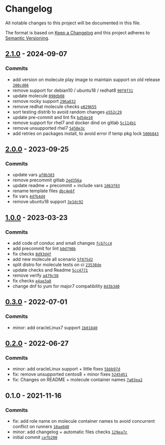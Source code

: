 # Changelog

All notable changes to this project will be documented in this file.

The format is based on [Keep a Changelog](https://keepachangelog.com/en/1.0.0/)
and this project adheres to [Semantic Versioning](https://semver.org/spec/v2.0.0.html).

## [2.1.0](https://github.com/lotusnoir/ansible-apps_rsyslog_exporter/compare/2.0.0...2.1.0) - 2024-09-07

### Commits

- add version on molecule play image to maintain support on old release [`200cd06`](https://github.com/lotusnoir/ansible-apps_rsyslog_exporter/commit/200cd065a183ec80d203666bc71376d09936e0c9)
- remove support for debian10 / ubuntu18 / redhat8 [`90f0f31`](https://github.com/lotusnoir/ansible-apps_rsyslog_exporter/commit/90f0f31b26e1eec7b943ff1c8d6d09e7ce4dfc28)
- update molecule [`090db08`](https://github.com/lotusnoir/ansible-apps_rsyslog_exporter/commit/090db08d7f5534da86b39f5157c4cd6e60c66210)
- remove rocky support [`296a832`](https://github.com/lotusnoir/ansible-apps_rsyslog_exporter/commit/296a832cf3af952ba326466654ce6016a39a16ea)
- remove redhat molecule checks [`e829655`](https://github.com/lotusnoir/ansible-apps_rsyslog_exporter/commit/e829655484f31c7a5707edeb631b26373816cb27)
- sort testing distrib to avoid random changes [`e552c29`](https://github.com/lotusnoir/ansible-apps_rsyslog_exporter/commit/e552c2949e2569b53b0cc4447f5993bf8f6fe728)
- update pre-commit and lint fix [`bd54e10`](https://github.com/lotusnoir/ansible-apps_rsyslog_exporter/commit/bd54e1008930e394afd8bc8d19963b9547748953)
- remove support for rhel7 and docker dind on gitlab [`5c114b1`](https://github.com/lotusnoir/ansible-apps_rsyslog_exporter/commit/5c114b154b319fdc956b3c81ecb7a3194122521a)
- remove unsupported rhel7 [`5450e3c`](https://github.com/lotusnoir/ansible-apps_rsyslog_exporter/commit/5450e3ccdfdad54cdf18b899438edc1b34a4390a)
- add retries on packages install, to avoid error if temp pkg lock [`5006843`](https://github.com/lotusnoir/ansible-apps_rsyslog_exporter/commit/5006843c33f444a4f5e95b6bcd42c82396d25743)

## [2.0.0](https://github.com/lotusnoir/ansible-apps_rsyslog_exporter/compare/1.1.0...2.0.0) - 2023-09-25

### Commits

- update vars [`af0b303`](https://github.com/lotusnoir/ansible-apps_rsyslog_exporter/commit/af0b3035859788853779afc2aa2674921316f0fc)
- remove precommit gitlab [`2ed356a`](https://github.com/lotusnoir/ansible-apps_rsyslog_exporter/commit/2ed356a3e43bcc0bc85ca6a3f885cc014b048805)
- update readme + precommit + include vars [`1063f93`](https://github.com/lotusnoir/ansible-apps_rsyslog_exporter/commit/1063f93ba69a47be14658ac0df03dfb50a6ce588)
- rename template files [`dbc4e6f`](https://github.com/lotusnoir/ansible-apps_rsyslog_exporter/commit/dbc4e6fea10b4cddae893c269dd90018ef2d3066)
- fix vars [`4d7b4d4`](https://github.com/lotusnoir/ansible-apps_rsyslog_exporter/commit/4d7b4d4edf55ae00e3bb6ff36719d567981cbf15)
- remove ubuntu18 support [`3e1dc92`](https://github.com/lotusnoir/ansible-apps_rsyslog_exporter/commit/3e1dc92f6384a1ebbe9c6d2f7684d7339ca1b7dd)

## [1.0.0](https://github.com/lotusnoir/ansible-apps_rsyslog_exporter/compare/0.3.0...1.0.0) - 2023-03-23

### Commits

- add code of conduc and small changes [`fcb7cc4`](https://github.com/lotusnoir/ansible-apps_rsyslog_exporter/commit/fcb7cc4cd919ba28db5adc58743035cc8eb020e5)
- add precommit for lint [`b0d790b`](https://github.com/lotusnoir/ansible-apps_rsyslog_exporter/commit/b0d790b25dc052d5eec2647dcdeac76bd656b883)
- fix checks [`8d93d4f`](https://github.com/lotusnoir/ansible-apps_rsyslog_exporter/commit/8d93d4fc2e6533c3debc5c93ec8f7bce8102350d)
- add new molecule all scenario [`5f875d2`](https://github.com/lotusnoir/ansible-apps_rsyslog_exporter/commit/5f875d20e57e1aa06f4db174adda3cd6fabf05f2)
- split distro for molecule tests on ci [`23538de`](https://github.com/lotusnoir/ansible-apps_rsyslog_exporter/commit/23538ded3e9086033b5899f5751876e7e84fb2b1)
- update checks and Readme [`5cc4771`](https://github.com/lotusnoir/ansible-apps_rsyslog_exporter/commit/5cc4771e7b6b251fc03e31a8870095605eda6e31)
- remove verify [`a479c58`](https://github.com/lotusnoir/ansible-apps_rsyslog_exporter/commit/a479c58286efa5ea20bf1034485f4cb6b7d3efbc)
- fix checks [`e4ae3a0`](https://github.com/lotusnoir/ansible-apps_rsyslog_exporter/commit/e4ae3a0dc4a28549f1cebd464d5b62af4cf1c6b1)
- change dnf to yum for major7 compatibility [`8d3b3d0`](https://github.com/lotusnoir/ansible-apps_rsyslog_exporter/commit/8d3b3d0d6fffb94125bb8d36306a6d2c8687e6f7)

## [0.3.0](https://github.com/lotusnoir/ansible-apps_rsyslog_exporter/compare/0.2.0...0.3.0) - 2022-07-01

### Commits

- minor: add oracleLinux7 support [`1b01840`](https://github.com/lotusnoir/ansible-apps_rsyslog_exporter/commit/1b01840e1e7acfe9a673ab1d18de02854ac693a2)

## [0.2.0](https://github.com/lotusnoir/ansible-apps_rsyslog_exporter/compare/0.1.0...0.2.0) - 2022-06-27

### Commits

- minor: add oracleLinux support + little fixes [`5bbb97d`](https://github.com/lotusnoir/ansible-apps_rsyslog_exporter/commit/5bbb97dac2054f9bffaf0dea24c113714fb514f2)
- fix: remove unsupported centos8 + minor fixes [`5245451`](https://github.com/lotusnoir/ansible-apps_rsyslog_exporter/commit/52454511d7c8e0834dabac98f5540290ed3ce32d)
- fix: Changes on README + molecule container names [`7a03ea2`](https://github.com/lotusnoir/ansible-apps_rsyslog_exporter/commit/7a03ea2ef0c259270da71921097370ad9454040c)

## 0.1.0 - 2021-11-16

### Commits

- fix: add role name on molecule container names to avoid concurrent conflict on runners [`10ae040`](https://github.com/lotusnoir/ansible-apps_rsyslog_exporter/commit/10ae040c5138c5f3254bf3608ebe10ae8eb626cf)
- minor: add changelog + automatic files checks [`129ea7c`](https://github.com/lotusnoir/ansible-apps_rsyslog_exporter/commit/129ea7c6161ba873379d8b79f6701dd6b0b32a1a)
- initial commit [`cefb200`](https://github.com/lotusnoir/ansible-apps_rsyslog_exporter/commit/cefb2007ad6820d01e9faa303c30a12d84250f73)
